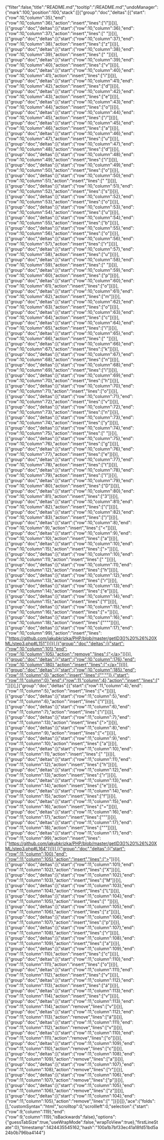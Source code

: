 {"filter":false,"title":"README.md","tooltip":"/README.md","undoManager":{"mark":100,"position":100,"stack":[[{"group":"doc","deltas":[{"start":{"row":10,"column":35},"end":{"row":10,"column":36},"action":"insert","lines":["í"]}]}],[{"group":"doc","deltas":[{"start":{"row":10,"column":36},"end":{"row":10,"column":37},"action":"insert","lines":[" "]}]}],[{"group":"doc","deltas":[{"start":{"row":10,"column":37},"end":{"row":10,"column":38},"action":"insert","lines":["z"]}]}],[{"group":"doc","deltas":[{"start":{"row":10,"column":38},"end":{"row":10,"column":39},"action":"insert","lines":[" "]}]}],[{"group":"doc","deltas":[{"start":{"row":10,"column":39},"end":{"row":10,"column":40},"action":"insert","lines":["v"]}]}],[{"group":"doc","deltas":[{"start":{"row":10,"column":40},"end":{"row":10,"column":41},"action":"insert","lines":["i"]}]}],[{"group":"doc","deltas":[{"start":{"row":10,"column":41},"end":{"row":10,"column":42},"action":"insert","lines":["d"]}]}],[{"group":"doc","deltas":[{"start":{"row":10,"column":42},"end":{"row":10,"column":43},"action":"insert","lines":["e"]}]}],[{"group":"doc","deltas":[{"start":{"row":10,"column":43},"end":{"row":10,"column":44},"action":"insert","lines":["o"]}]}],[{"group":"doc","deltas":[{"start":{"row":10,"column":44},"end":{"row":10,"column":45},"action":"insert","lines":["/"]}]}],[{"group":"doc","deltas":[{"start":{"row":10,"column":45},"end":{"row":10,"column":46},"action":"insert","lines":["a"]}]}],[{"group":"doc","deltas":[{"start":{"row":10,"column":46},"end":{"row":10,"column":47},"action":"insert","lines":["u"]}]}],[{"group":"doc","deltas":[{"start":{"row":10,"column":47},"end":{"row":10,"column":48},"action":"insert","lines":["d"]}]}],[{"group":"doc","deltas":[{"start":{"row":10,"column":48},"end":{"row":10,"column":49},"action":"insert","lines":["i"]}]}],[{"group":"doc","deltas":[{"start":{"row":10,"column":49},"end":{"row":10,"column":50},"action":"insert","lines":["o"]}]}],[{"group":"doc","deltas":[{"start":{"row":10,"column":50},"end":{"row":10,"column":51},"action":"insert","lines":[" "]}]}],[{"group":"doc","deltas":[{"start":{"row":10,"column":51},"end":{"row":10,"column":52},"action":"insert","lines":["s"]}]}],[{"group":"doc","deltas":[{"start":{"row":10,"column":52},"end":{"row":10,"column":53},"action":"insert","lines":["o"]}]}],[{"group":"doc","deltas":[{"start":{"row":10,"column":53},"end":{"row":10,"column":54},"action":"insert","lines":["u"]}]}],[{"group":"doc","deltas":[{"start":{"row":10,"column":54},"end":{"row":10,"column":55},"action":"insert","lines":["b"]}]}],[{"group":"doc","deltas":[{"start":{"row":10,"column":55},"end":{"row":10,"column":56},"action":"insert","lines":["o"]}]}],[{"group":"doc","deltas":[{"start":{"row":10,"column":56},"end":{"row":10,"column":57},"action":"insert","lines":["r"]}]}],[{"group":"doc","deltas":[{"start":{"row":10,"column":57},"end":{"row":10,"column":58},"action":"insert","lines":["u"]}]}],[{"group":"doc","deltas":[{"start":{"row":10,"column":58},"end":{"row":10,"column":59},"action":"insert","lines":[" "]}]}],[{"group":"doc","deltas":[{"start":{"row":10,"column":59},"end":{"row":10,"column":60},"action":"insert","lines":["p"]}]}],[{"group":"doc","deltas":[{"start":{"row":10,"column":60},"end":{"row":10,"column":61},"action":"insert","lines":["o"]}]}],[{"group":"doc","deltas":[{"start":{"row":10,"column":61},"end":{"row":10,"column":62},"action":"insert","lines":["m"]}]}],[{"group":"doc","deltas":[{"start":{"row":10,"column":62},"end":{"row":10,"column":63},"action":"insert","lines":["o"]}]}],[{"group":"doc","deltas":[{"start":{"row":10,"column":63},"end":{"row":10,"column":64},"action":"insert","lines":["c"]}]}],[{"group":"doc","deltas":[{"start":{"row":10,"column":64},"end":{"row":10,"column":65},"action":"insert","lines":["í"]}]}],[{"group":"doc","deltas":[{"start":{"row":10,"column":65},"end":{"row":10,"column":66},"action":"insert","lines":[" "]}]}],[{"group":"doc","deltas":[{"start":{"row":10,"column":66},"end":{"row":10,"column":67},"action":"insert","lines":["k"]}]}],[{"group":"doc","deltas":[{"start":{"row":10,"column":67},"end":{"row":10,"column":68},"action":"insert","lines":["n"]}]}],[{"group":"doc","deltas":[{"start":{"row":10,"column":68},"end":{"row":10,"column":69},"action":"insert","lines":["i"]}]}],[{"group":"doc","deltas":[{"start":{"row":10,"column":69},"end":{"row":10,"column":70},"action":"insert","lines":["h"]}]}],[{"group":"doc","deltas":[{"start":{"row":10,"column":70},"end":{"row":10,"column":71},"action":"insert","lines":["o"]}]}],[{"group":"doc","deltas":[{"start":{"row":10,"column":71},"end":{"row":10,"column":72},"action":"insert","lines":["v"]}]}],[{"group":"doc","deltas":[{"start":{"row":10,"column":72},"end":{"row":10,"column":73},"action":"insert","lines":["n"]}]}],[{"group":"doc","deltas":[{"start":{"row":10,"column":73},"end":{"row":10,"column":74},"action":"insert","lines":["y"]}]}],[{"group":"doc","deltas":[{"start":{"row":10,"column":74},"end":{"row":10,"column":75},"action":"insert","lines":[" "]}]}],[{"group":"doc","deltas":[{"start":{"row":10,"column":75},"end":{"row":10,"column":76},"action":"insert","lines":["g"]}]}],[{"group":"doc","deltas":[{"start":{"row":10,"column":76},"end":{"row":10,"column":77},"action":"insert","lines":["e"]}]}],[{"group":"doc","deltas":[{"start":{"row":10,"column":77},"end":{"row":10,"column":78},"action":"insert","lines":["t"]}]}],[{"group":"doc","deltas":[{"start":{"row":10,"column":78},"end":{"row":10,"column":79},"action":"insert","lines":["I"]}]}],[{"group":"doc","deltas":[{"start":{"row":10,"column":79},"end":{"row":10,"column":80},"action":"insert","lines":["D"]}]}],[{"group":"doc","deltas":[{"start":{"row":10,"column":80},"end":{"row":10,"column":81},"action":"insert","lines":["3"]}]}],[{"group":"doc","deltas":[{"start":{"row":10,"column":81},"end":{"row":10,"column":82},"action":"insert","lines":["("]}]}],[{"group":"doc","deltas":[{"start":{"row":10,"column":82},"end":{"row":10,"column":83},"action":"insert","lines":[")"]}]}],[{"group":"doc","deltas":[{"start":{"row":10,"column":8},"end":{"row":10,"column":9},"action":"insert","lines":["<"]}]}],[{"group":"doc","deltas":[{"start":{"row":10,"column":9},"end":{"row":10,"column":10},"action":"insert","lines":["a"]}]}],[{"group":"doc","deltas":[{"start":{"row":10,"column":10},"end":{"row":10,"column":15},"action":"insert","lines":["></a>"]}]}],[{"group":"doc","deltas":[{"start":{"row":10,"column":10},"end":{"row":10,"column":11},"action":"insert","lines":[" "]}]}],[{"group":"doc","deltas":[{"start":{"row":10,"column":11},"end":{"row":10,"column":12},"action":"insert","lines":["h"]}]}],[{"group":"doc","deltas":[{"start":{"row":10,"column":12},"end":{"row":10,"column":13},"action":"insert","lines":["r"]}]}],[{"group":"doc","deltas":[{"start":{"row":10,"column":13},"end":{"row":10,"column":14},"action":"insert","lines":["e"]}]}],[{"group":"doc","deltas":[{"start":{"row":10,"column":14},"end":{"row":10,"column":15},"action":"insert","lines":["f"]}]}],[{"group":"doc","deltas":[{"start":{"row":10,"column":15},"end":{"row":10,"column":16},"action":"insert","lines":["="]}]}],[{"group":"doc","deltas":[{"start":{"row":10,"column":16},"end":{"row":10,"column":18},"action":"insert","lines":["\"\""]}]}],[{"group":"doc","deltas":[{"start":{"row":10,"column":17},"end":{"row":10,"column":99},"action":"insert","lines":["https://github.com/jakubkrizka/PHP/blob/master/getID3()%20%26%20XML/step3.php#L151"]}]}],[{"group":"doc","deltas":[{"start":{"row":10,"column":101},"end":{"row":10,"column":105},"action":"remove","lines":["</a>"]}]}],[{"group":"doc","deltas":[{"start":{"row":10,"column":176},"end":{"row":10,"column":180},"action":"insert","lines":["</a>"]}]}],[{"group":"doc","deltas":[{"start":{"row":10,"column":185},"end":{"row":11,"column":0},"action":"insert","lines":["",""]},{"start":{"row":11,"column":0},"end":{"row":11,"column":4},"action":"insert","lines":["    "]}]}],[{"group":"doc","deltas":[{"start":{"row":11,"column":4},"end":{"row":11,"column":5},"action":"insert","lines":["<"]}]}],[{"group":"doc","deltas":[{"start":{"row":11,"column":5},"end":{"row":11,"column":6},"action":"insert","lines":["l"]}]}],[{"group":"doc","deltas":[{"start":{"row":11,"column":6},"end":{"row":11,"column":7},"action":"insert","lines":["i"]}]}],[{"group":"doc","deltas":[{"start":{"row":11,"column":7},"end":{"row":11,"column":13},"action":"insert","lines":["></li>"]}]}],[{"group":"doc","deltas":[{"start":{"row":11,"column":8},"end":{"row":11,"column":9},"action":"insert","lines":["<"]}]}],[{"group":"doc","deltas":[{"start":{"row":11,"column":9},"end":{"row":11,"column":10},"action":"insert","lines":["a"]}]}],[{"group":"doc","deltas":[{"start":{"row":11,"column":10},"end":{"row":11,"column":11},"action":"insert","lines":[" "]}]}],[{"group":"doc","deltas":[{"start":{"row":11,"column":11},"end":{"row":11,"column":12},"action":"insert","lines":["h"]}]}],[{"group":"doc","deltas":[{"start":{"row":11,"column":12},"end":{"row":11,"column":13},"action":"insert","lines":["r"]}]}],[{"group":"doc","deltas":[{"start":{"row":11,"column":13},"end":{"row":11,"column":14},"action":"insert","lines":["e"]}]}],[{"group":"doc","deltas":[{"start":{"row":11,"column":14},"end":{"row":11,"column":15},"action":"insert","lines":["f"]}]}],[{"group":"doc","deltas":[{"start":{"row":11,"column":15},"end":{"row":11,"column":16},"action":"insert","lines":["="]}]}],[{"group":"doc","deltas":[{"start":{"row":11,"column":16},"end":{"row":11,"column":17},"action":"insert","lines":["\""]}]}],[{"group":"doc","deltas":[{"start":{"row":11,"column":17},"end":{"row":11,"column":18},"action":"insert","lines":["\""]}]}],[{"group":"doc","deltas":[{"start":{"row":11,"column":17},"end":{"row":11,"column":99},"action":"insert","lines":["https://github.com/jakubkrizka/PHP/blob/master/getID3()%20%26%20XML/step3.php#L164"]}]}],[{"group":"doc","deltas":[{"start":{"row":11,"column":100},"end":{"row":11,"column":105},"action":"insert","lines":["></a>"]}]}],[{"group":"doc","deltas":[{"start":{"row":11,"column":101},"end":{"row":11,"column":102},"action":"insert","lines":["X"]}]}],[{"group":"doc","deltas":[{"start":{"row":11,"column":102},"end":{"row":11,"column":103},"action":"insert","lines":["M"]}]}],[{"group":"doc","deltas":[{"start":{"row":11,"column":103},"end":{"row":11,"column":104},"action":"insert","lines":["L"]}]}],[{"group":"doc","deltas":[{"start":{"row":11,"column":104},"end":{"row":11,"column":105},"action":"insert","lines":[" "]}]}],[{"group":"doc","deltas":[{"start":{"row":11,"column":105},"end":{"row":11,"column":106},"action":"insert","lines":["z"]}]}],[{"group":"doc","deltas":[{"start":{"row":11,"column":106},"end":{"row":11,"column":107},"action":"insert","lines":["p"]}]}],[{"group":"doc","deltas":[{"start":{"row":11,"column":107},"end":{"row":11,"column":108},"action":"insert","lines":["r"]}]}],[{"group":"doc","deltas":[{"start":{"row":11,"column":108},"end":{"row":11,"column":109},"action":"insert","lines":["a"]}]}],[{"group":"doc","deltas":[{"start":{"row":11,"column":109},"end":{"row":11,"column":110},"action":"insert","lines":["c"]}]}],[{"group":"doc","deltas":[{"start":{"row":11,"column":110},"end":{"row":11,"column":111},"action":"insert","lines":["o"]}]}],[{"group":"doc","deltas":[{"start":{"row":11,"column":111},"end":{"row":11,"column":112},"action":"insert","lines":["v"]}]}],[{"group":"doc","deltas":[{"start":{"row":11,"column":112},"end":{"row":11,"column":113},"action":"insert","lines":["á"]}]}],[{"group":"doc","deltas":[{"start":{"row":11,"column":113},"end":{"row":11,"column":114},"action":"insert","lines":["v"]}]}],[{"group":"doc","deltas":[{"start":{"row":11,"column":113},"end":{"row":11,"column":114},"action":"remove","lines":["v"]}]}],[{"group":"doc","deltas":[{"start":{"row":11,"column":112},"end":{"row":11,"column":113},"action":"remove","lines":["á"]}]}],[{"group":"doc","deltas":[{"start":{"row":11,"column":111},"end":{"row":11,"column":112},"action":"remove","lines":["v"]}]}],[{"group":"doc","deltas":[{"start":{"row":11,"column":110},"end":{"row":11,"column":111},"action":"remove","lines":["o"]}]}],[{"group":"doc","deltas":[{"start":{"row":11,"column":109},"end":{"row":11,"column":110},"action":"remove","lines":["c"]}]}],[{"group":"doc","deltas":[{"start":{"row":11,"column":108},"end":{"row":11,"column":109},"action":"remove","lines":["a"]}]}],[{"group":"doc","deltas":[{"start":{"row":11,"column":107},"end":{"row":11,"column":108},"action":"remove","lines":["r"]}]}],[{"group":"doc","deltas":[{"start":{"row":11,"column":106},"end":{"row":11,"column":107},"action":"remove","lines":["p"]}]}],[{"group":"doc","deltas":[{"start":{"row":11,"column":105},"end":{"row":11,"column":106},"action":"remove","lines":["z"]}]}],[{"group":"doc","deltas":[{"start":{"row":11,"column":104},"end":{"row":11,"column":105},"action":"remove","lines":[" "]}]}]]},"ace":{"folds":[],"customSyntax":"html","scrolltop":0,"scrollleft":0,"selection":{"start":{"row":9,"column":119},"end":{"row":9,"column":119},"isBackwards":false},"options":{"guessTabSize":true,"useWrapMode":false,"wrapToView":true},"firstLineState":0},"timestamp":1424435545162,"hash":"100a1b7bf33ec41a18fd51bd5a24b0b796ba4144"}